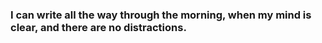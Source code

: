 ### I can write all the way through the morning, when my mind is clear, and there are no distractions.